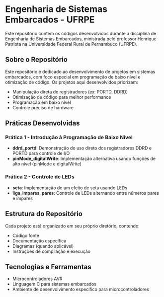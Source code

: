 # Engenharia de Sistemas Embarcados - UFRPE

Este repositório contém os códigos desenvolvidos durante a disciplina de Engenharia de Sistemas Embarcados, ministrada pelo professor Henrique Patriota na Universidade Federal Rural de Pernambuco (UFRPE).

## Sobre o Repositório

Este repositório é dedicado ao desenvolvimento de projetos em sistemas embarcados, com foco especial em programação de baixo nível e otimização de código. Os projetos aqui desenvolvidos priorizam:

- Manipulação direta de registradores (ex: PORTD, DDRD)
- Otimização de código para melhor performance
- Programação em baixo nível
- Controle preciso de hardware

## Práticas Desenvolvidas

### Prática 1 - Introdução à Programação de Baixo Nível
- **ddrd_portd**: Demonstração do uso direto dos registradores DDRD e PORTD para controle de I/O
- **pinMode_digitalWrite**: Implementação alternativa usando funções de alto nível (pinMode e digitalWrite)

### Prática 2 - Controle de LEDs
- **seta**: Implementação de um efeito de seta usando LEDs
- **liga_impares_pares**: Controle de LEDs alternando entre números pares e ímpares

## Estrutura do Repositório

Cada projeto está organizado em seu próprio diretório, contendo:
- Código fonte
- Documentação específica
- Diagramas (quando aplicável)
- Instruções de compilação e execução

## Tecnologias e Ferramentas

- Microcontroladores AVR
- Linguagem C para sistemas embarcados
- Ambiente de desenvolvimento específico para microcontroladores

